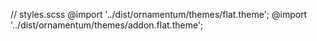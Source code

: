 // styles.scss
@import '../dist/ornamentum/themes/flat.theme';
@import '../dist/ornamentum/themes/addon.flat.theme';
